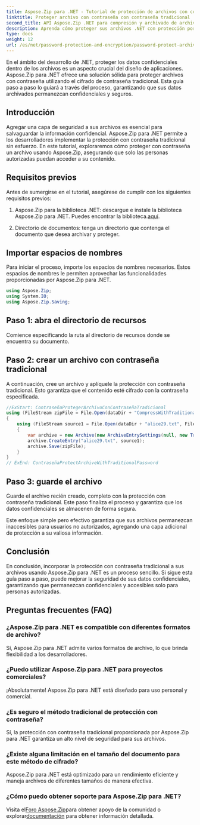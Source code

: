 ```yaml
---
title: Aspose.Zip para .NET - Tutorial de protección de archivos con contraseña
linktitle: Proteger archivo con contraseña con contraseña tradicional
second_title: API Aspose.Zip .NET para compresión y archivado de archivos
description: Aprenda cómo proteger sus archivos .NET con protección por contraseña tradicional usando Aspose.Zip. Siga nuestra guía paso a paso para mejorar la confidencialidad de los datos.
type: docs
weight: 12
url: /es/net/password-protection-and-encryption/password-protect-archive-traditional-password/
---
```


En el ámbito del desarrollo de .NET, proteger los datos confidenciales dentro de los archivos es un aspecto crucial del diseño de aplicaciones. Aspose.Zip para .NET ofrece una solución sólida para proteger archivos con contraseña utilizando el cifrado de contraseña tradicional. Esta guía paso a paso lo guiará a través del proceso, garantizando que sus datos archivados permanezcan confidenciales y seguros.

## Introducción

Agregar una capa de seguridad a sus archivos es esencial para salvaguardar la información confidencial. Aspose.Zip para .NET permite a los desarrolladores implementar la protección con contraseña tradicional sin esfuerzo. En este tutorial, exploraremos cómo proteger con contraseña un archivo usando Aspose.Zip, asegurando que solo las personas autorizadas puedan acceder a su contenido.

## Requisitos previos

Antes de sumergirse en el tutorial, asegúrese de cumplir con los siguientes requisitos previos:

1. Aspose.Zip para la biblioteca .NET: descargue e instale la biblioteca Aspose.Zip para .NET. Puedes encontrar la biblioteca.[aquí](https://releases.aspose.com/zip/net/).

2. Directorio de documentos: tenga un directorio que contenga el documento que desea archivar y proteger.

## Importar espacios de nombres

Para iniciar el proceso, importe los espacios de nombres necesarios. Estos espacios de nombres le permiten aprovechar las funcionalidades proporcionadas por Aspose.Zip para .NET.

```csharp
using Aspose.Zip;
using System.IO;
using Aspose.Zip.Saving;
```

## Paso 1: abra el directorio de recursos

Comience especificando la ruta al directorio de recursos donde se encuentra su documento.

## Paso 2: crear un archivo con contraseña tradicional

A continuación, cree un archivo y aplíquele la protección con contraseña tradicional. Esto garantiza que el contenido esté cifrado con la contraseña especificada.

```csharp
//ExStart: ContraseñaProtegerArchivoConContraseñaTradicional
using (FileStream zipFile = File.Open(dataDir + "CompressWithTraditionalEncryption_out.zip", FileMode.Create))
{
    using (FileStream source1 = File.Open(dataDir + "alice29.txt", FileMode.Open, FileAccess.Read))
    {
        var archive = new Archive(new ArchiveEntrySettings(null, new TraditionalEncryptionSettings("p@s$")));
        archive.CreateEntry("alice29.txt", source1);
        archive.Save(zipFile);
    }
}
// ExEnd: ContraseñaProtectArchiveWithTraditionalPassword
```

## Paso 3: guarde el archivo

Guarde el archivo recién creado, completo con la protección con contraseña tradicional. Este paso finaliza el proceso y garantiza que los datos confidenciales se almacenen de forma segura.

Este enfoque simple pero efectivo garantiza que sus archivos permanezcan inaccesibles para usuarios no autorizados, agregando una capa adicional de protección a su valiosa información.

## Conclusión

En conclusión, incorporar la protección con contraseña tradicional a sus archivos usando Aspose.Zip para .NET es un proceso sencillo. Si sigue esta guía paso a paso, puede mejorar la seguridad de sus datos confidenciales, garantizando que permanezcan confidenciales y accesibles solo para personas autorizadas.

## Preguntas frecuentes (FAQ)

### ¿Aspose.Zip para .NET es compatible con diferentes formatos de archivo?
Sí, Aspose.Zip para .NET admite varios formatos de archivo, lo que brinda flexibilidad a los desarrolladores.

### ¿Puedo utilizar Aspose.Zip para .NET para proyectos comerciales?
¡Absolutamente! Aspose.Zip para .NET está diseñado para uso personal y comercial.

### ¿Es seguro el método tradicional de protección con contraseña?
Sí, la protección con contraseña tradicional proporcionada por Aspose.Zip para .NET garantiza un alto nivel de seguridad para sus archivos.

### ¿Existe alguna limitación en el tamaño del documento para este método de cifrado?
Aspose.Zip para .NET está optimizado para un rendimiento eficiente y maneja archivos de diferentes tamaños de manera efectiva.

### ¿Cómo puedo obtener soporte para Aspose.Zip para .NET?
 Visita el[Foro Aspose.Zip](https://forum.aspose.com/c/zip/37)para obtener apoyo de la comunidad o explorar[documentación](https://reference.aspose.com/zip/net/) para obtener información detallada.

